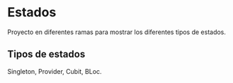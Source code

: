 # Estados

Proyecto en diferentes ramas para mostrar los diferentes tipos de estados.

## Tipos de estados

Singleton, Provider, Cubit, BLoc.
